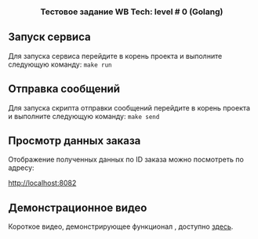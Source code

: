 <h3 align="center">Тестовое задание WB Tech: level # 0 (Golang)	</h3>


## Запуск сервиса

Для запуска сервиса перейдите в корень проекта и выполните следующую команду:
```make run```


## Отправка сообщений

Для запуска скрипта отправки сообщений перейдите в корень проекта и выполните следующую команду:
```make send```


## Просмотр данных заказа

Отображение полученных данных по ID заказа можно посмотреть по адресу:

[http://localhost:8082](http://localhost:8082)

## Демонстрационное видео

Короткое видео, демонстрирующее функционал , доступно [здесь](https://drive.google.com/file/d/1PsMBTYze5JbjhmjGkcwotkqBg4IdQLA6/view?usp=sharing).
